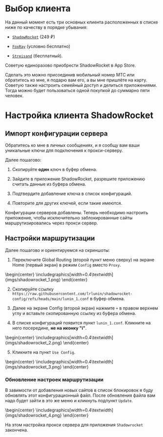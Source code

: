 # Выбор клиента
На данный момент есть три основных клиента расположенных в списке ниже по качеству в порядке убывания:

- [`ShadowRocket`](https://apps.apple.com/ru/app/shadowrocket/id932747118) (249 ₽)

- [`FoxRay`](https://apps.apple.com/ua/app/foxray/id6448898396?l=ru) (условно бесплатно) 

- [`Streisand`](https://apps.apple.com/ru/app/streisand/id6450534064?l=ru) (бесплатный).

Советую единоразово приобрести ShadowRocket в App Store.

Сделать это можно присоединив мобильный номер МТС или обратитесь ко мне, я подарю вам его, а вы мне пришлёте на карту. Советую также настроить семейный доступ и делиться приложениями. Тогда можно будет пользоваться одной покупкой до суммарно пяти человек.

# Настройка клиента ShadowRocket
## Импорт конфигурации сервера

Обратитесь ко мне в личных сообщениях, и я сообщу вам ваши уникальные ключи для подключения к прокси-серверу.

Далее пошагово:

1. Скопируйте __один__ ключ в буфер обмена.

2. Зайдите в приложение ShadowRocket, разрешите приложению считать данные из буфера обмена.

3. Подтвердите добавление ключа в список конфигураций.

4. Повторите для других ключей, если такие имеются.

Конфигурации серверов добавлены. Теперь необходимо настроить приложение, чтобы исключительно заблокированные сайты маршрутизировались через прокси сервер.

## Настройки маршрутизации

Далее пошагово и ориентируемся на скриншоты:

1. Переключите Global Routing (второй пункт меню сверху) на экране Home (первый экран) в режим `Config` вместо `Proxy`.

\begin{center} 
\includegraphics[width=0.4\textwidth]{imgs/shadowrocket_1.png}
\end{center}

2. Скопируйте ссылку `https://raw.githubusercontent.com/lrlunin/shadowrocket-config/refs/heads/main/lunin_1.conf` в буфер обмена.

3. Далее на экране Config (второй экран) нажмите `+` в правом верхнем углу и вставьте скопированную ссылку из буфера обмена.

4. В списке конфигураций появится пункт `lunin_1.conf`. Кликните на него посередине, **не на иконку "i"**.

\begin{center} 
\includegraphics[width=0.4\textwidth]{imgs/shadowrocket_2.png}
\end{center}

5. Кликните на пункт `Use Config`.

\begin{center} 
\includegraphics[width=0.4\textwidth]{imgs/shadowrocket_3.png}
\end{center}

### Обновление настроек маршрутизации

В завимости от добавления новых сайтов в список блокировок я буду обновлять этот конфигурационный файл. После обновления файла вам надо будет зайти в это же меню и кликнуть подпункт `Update`.

\begin{center} 
\includegraphics[width=0.4\textwidth]{imgs/shadowrocket_4.png}
\end{center}

На этом настройка прокси сервера для приложения `Shadowrocket` закончена. 
